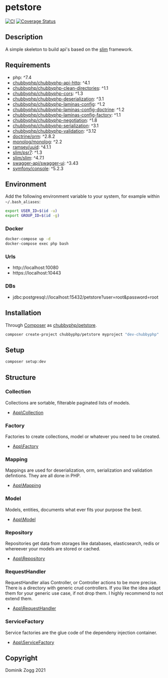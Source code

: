 # petstore

[![CI](https://github.com/chubbyphp/petstore/workflows/CI/badge.svg?branch=slim)](https://github.com/chubbyphp/petstore/actions?query=workflow%3ACI)
[![Coverage Status](https://coveralls.io/repos/github/chubbyphp/petstore/badge.svg?branch=slim)](https://coveralls.io/github/chubbyphp/petstore?branch=slim)

## Description

A simple skeleton to build api's based on the [slim][1] framework.

## Requirements

 * php: ^7.4
 * [chubbyphp/chubbyphp-api-http][2]: ^4.1
 * [chubbyphp/chubbyphp-clean-directories][3]: ^1.1
 * [chubbyphp/chubbyphp-cors][4]: ^1.3
 * [chubbyphp/chubbyphp-deserialization][5]: ^3.1
 * [chubbyphp/chubbyphp-laminas-config][6]: ^1.2
 * [chubbyphp/chubbyphp-laminas-config-doctrine][7]: ^1.2
 * [chubbyphp/chubbyphp-laminas-config-factory][8]: ^1.1
 * [chubbyphp/chubbyphp-negotiation][9]: ^1.8
 * [chubbyphp/chubbyphp-serialization][10]: ^3.1
 * [chubbyphp/chubbyphp-validation][11]: ^3.12
 * [doctrine/orm][12]: ^2.8.2
 * [monolog/monolog][13]: ^2.2
 * [ramsey/uuid][14]: ^4.1.1
 * [slim/psr7][15]: ^1.3
 * [slim/slim][16]: ^4.7.1
 * [swagger-api/swagger-ui][17]: ^3.43
 * [symfony/console][18]: ^5.2.3

## Environment

Add the following environment variable to your system, for example within `~/.bash_aliases`:

```sh
export USER_ID=$(id -u)
export GROUP_ID=$(id -g)
```

### Docker

```sh
docker-compose up -d
docker-compose exec php bash
```

### Urls

* http://localhost:10080
* https://localhost:10443

### DBs

 * jdbc:postgresql://localhost:15432/petstore?user=root&password=root

## Installation

Through [Composer](http://getcomposer.org) as [chubbyphp/petstore][40].

```bash
composer create-project chubbyphp/petstore myproject "dev-chubbyphp"
```

## Setup

```sh
composer setup:dev
```

## Structure

### Collection

Collections are sortable, filterable paginated lists of models.

 * [App\Collection][60]

### Factory

Factories to create collections, model or whatever you need to be created.

 * [App\Factory][70]

### Mapping

Mappings are used for deserialization, orm, serialization and validation defintions. They are all done in PHP.

 * [App\Mapping][80]

### Model

Models, entities, documents what ever fits your purpose the best.

 * [App\Model][90]

### Repository

Repositories get data from storages like databases, elasticsearch, redis or whereever your models are stored or cached.

 * [App\Repository][100]

### RequestHandler

RequestHandler alias Controller, or Controller actions to be more precise.
There is a directory with generic crud controllers. If you like the idea adapt them for your generic use case, if not drop them.
I highly recommend to not extend them.

 * [App\RequestHandler][110]

### ServiceFactory

Service factories are the glue code of the dependeny injection container.

 * [App\ServiceFactory][120]

## Copyright

Dominik Zogg 2021

[1]: https://github.com/slimphp/slim

[2]: https://packagist.org/packages/chubbyphp/chubbyphp-api-http
[3]: https://packagist.org/packages/chubbyphp/chubbyphp-clean-directories
[4]: https://packagist.org/packages/chubbyphp/chubbyphp-cors
[5]: https://packagist.org/packages/chubbyphp/chubbyphp-deserialization
[6]: https://packagist.org/packages/chubbyphp/chubbyphp-laminas-config
[7]: https://packagist.org/packages/chubbyphp/chubbyphp-laminas-config-doctrine
[8]: https://packagist.org/packages/chubbyphp/chubbyphp-laminas-config-factory
[9]: https://packagist.org/packages/chubbyphp/chubbyphp-negotiation
[10]: https://packagist.org/packages/chubbyphp/chubbyphp-serialization
[11]: https://packagist.org/packages/chubbyphp/chubbyphp-validation
[12]: https://packagist.org/packages/doctrine/orm
[13]: https://packagist.org/packages/monolog/monolog
[14]: https://packagist.org/packages/ramsey/uuid
[15]: https://packagist.org/packages/slim/psr7
[16]: https://packagist.org/packages/slim/slim
[17]: https://packagist.org/packages/swagger-api/swagger-ui
[18]: https://packagist.org/packages/symfony/console

[40]: https://packagist.org/packages/chubbyphp/petstore

[60]: src/Collection

[70]: src/Factory

[80]: src/Mapping

[90]: src/Model

[100]: src/Repository

[110]: src/RequestHandler

[120]: src/ServiceFactory
